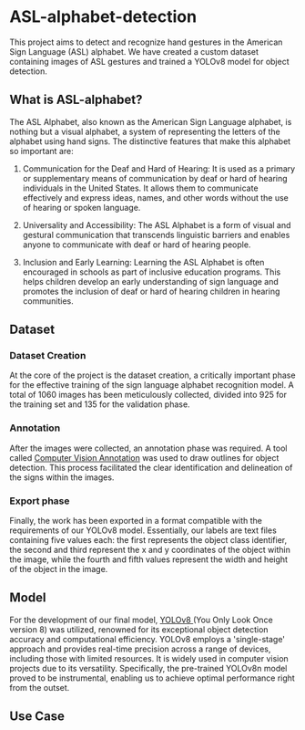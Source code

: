 # ASL-alphabet-detection
This project aims to detect and recognize hand gestures in the American Sign Language (ASL) alphabet. We have created a custom dataset containing images of ASL gestures and trained a YOLOv8 model for object detection.

<h2> What is ASL-alphabet? </h2>

The ASL Alphabet, also known as the American Sign Language alphabet, is nothing but a visual alphabet, a system of representing the letters of the alphabet using hand signs. The distinctive features that make this alphabet so important are:

1. Communication for the Deaf and Hard of Hearing: It is used as a primary or supplementary means of communication by deaf or hard of hearing individuals in the United States. It allows them to communicate effectively and express ideas, names, and other words without the use of hearing or spoken language.

2. Universality and Accessibility: The ASL Alphabet is a form of visual and gestural communication that transcends linguistic barriers and enables anyone to communicate with deaf or hard of hearing people.

3. Inclusion and Early Learning: Learning the ASL Alphabet is often encouraged in schools as part of inclusive education programs. This helps children develop an early understanding of sign language and promotes the inclusion of deaf or hard of hearing children in hearing communities.

<h2> Dataset </h2>
<h3> Dataset Creation </h3>
At the core of the project is the dataset creation, a critically important phase for the effective training of the sign language alphabet recognition model. A total of 1060 images has been meticulously collected, divided into 925 for the training set and 135 for the validation phase.

<h3> Annotation </h3>
After the images were collected, an annotation phase was required. A tool called <a href="https://www.cvat.ai/">Computer Vision Annotation</a> was used to draw outlines for object detection. This process facilitated the clear identification and delineation of the signs within the images.

<h3> Export phase </h3>
Finally, the work has been exported in a format compatible with the requirements of our YOLOv8 model. Essentially, our labels are text files containing five values each: the first represents the object class identifier, the second and third represent the x and y coordinates of the object within the image, while the fourth and fifth values represent the width and height of the object in the image.

<h2> Model </h2>

For the development of our final model, <a href="https://github.com/ultralytics/ultralytics">YOLOv8 </a> (You Only Look Once version 8) was utilized, renowned for its exceptional object detection accuracy and computational efficiency. YOLOv8 employs a 'single-stage' approach and provides real-time precision across a range of devices, including those with limited resources. It is widely used in computer vision projects due to its versatility. Specifically, the pre-trained YOLOv8n model proved to be instrumental, enabling us to achieve optimal performance right from the outset.

<h2> Use Case</h2>

